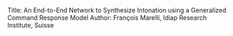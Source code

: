 Title: An End-to-End Network to Synthesize Intonation using a Generalized Command Response Model
Author: François Marelli, Idiap Research Institute, Suisse